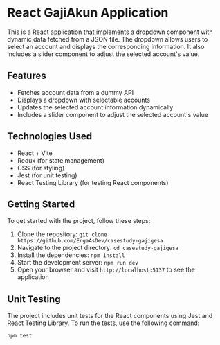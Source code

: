 # React GajiAkun Application

This is a React application that implements a dropdown component with dynamic data fetched from a JSON file. The dropdown allows users to select an account and displays the corresponding information. It also includes a slider component to adjust the selected account's value.

## Features

- Fetches account data from a dummy API
- Displays a dropdown with selectable accounts
- Updates the selected account information dynamically
- Includes a slider component to adjust the selected account's value

## Technologies Used

- React + Vite
- Redux (for state management)
- CSS (for styling)
- Jest (for unit testing)
- React Testing Library (for testing React components)

## Getting Started

To get started with the project, follow these steps:

1. Clone the repository: `git clone https://github.com/ErgaAsDev/casestudy-gajigesa`
2. Navigate to the project directory: `cd casestudy-gajigesa`
3. Install the dependencies: `npm install`
4. Start the development server: `npm run dev`
5. Open your browser and visit `http://localhost:5137` to see the application

## Unit Testing

The project includes unit tests for the React components using Jest and React Testing Library. To run the tests, use the following command:

```bash
npm test
